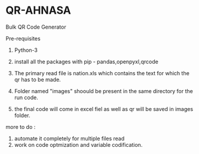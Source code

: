 # QR-AHNASA
Bulk QR Code Generator

Pre-requisites

1. Python-3 
2. install all the packages with pip -  pandas,openpyxl,qrcode


3. The primary read file is nation.xls which contains the text for which the qr has to be made. 
4. Folder named "images" shoould be present in the same directory for the run code. 
5. the final code will come in excel fiel as well as qr will be saved in images folder. 




more to do : 
1. automate it completely for multiple files read 
2. work on code optmization and variable codification. 
